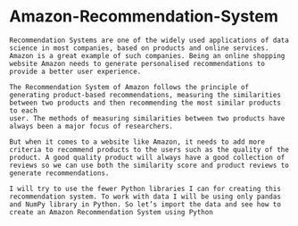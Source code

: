 # Amazon-Recommendation-System
    Recommendation Systems are one of the widely used applications of data science in most companies, based on products and online services. Amazon is a great example of such companies. Being an online shopping 
    website Amazon needs to generate personalised recommendations to provide a better user experience. 

    The Recommendation System of Amazon follows the principle of generating product-based recommendations, measuring the similarities between two products and then recommending the most similar products to each 
    user. The methods of measuring similarities between two products have always been a major focus of researchers.

    But when it comes to a website like Amazon, it needs to add more criteria to recommend products to the users such as the quality of the product. A good quality product will always have a good collection of 
    reviews so we can use both the similarity score and product reviews to generate recommendations. 

    I will try to use the fewer Python libraries I can for creating this recommendation system. To work with data I will be using only pandas and NumPy library in Python. So let’s import the data and see how to 
    create an Amazon Recommendation System using Python
